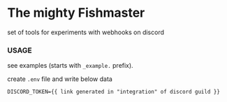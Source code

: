 # The mighty Fishmaster
set of tools for experiments with webhooks on discord

### USAGE

see examples (starts with `_example.` prefix).

create `.env` file and write below data

```
DISCORD_TOKEN={{ link generated in "integration" of discord guild }}
```
